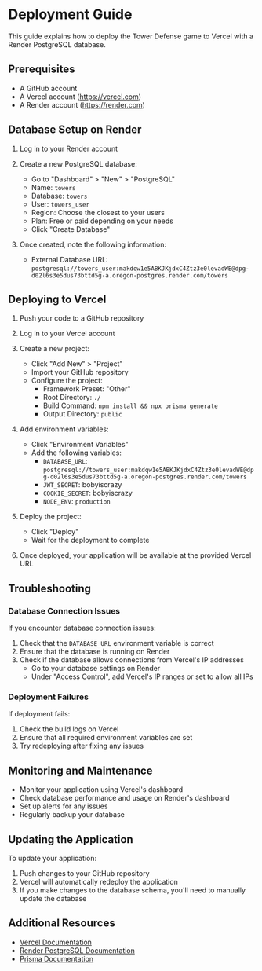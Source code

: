# Deployment Guide

This guide explains how to deploy the Tower Defense game to Vercel with a Render PostgreSQL database.

## Prerequisites

- A GitHub account
- A Vercel account (https://vercel.com)
- A Render account (https://render.com)

## Database Setup on Render

1. Log in to your Render account
2. Create a new PostgreSQL database:
   - Go to "Dashboard" > "New" > "PostgreSQL"
   - Name: `towers`
   - Database: `towers`
   - User: `towers_user`
   - Region: Choose the closest to your users
   - Plan: Free or paid depending on your needs
   - Click "Create Database"

3. Once created, note the following information:
   - External Database URL: `postgresql://towers_user:makdqw1e5ABKJKjdxC4Ztz3e0levadWE@dpg-d02l6s3e5dus73bttd5g-a.oregon-postgres.render.com/towers`

## Deploying to Vercel

1. Push your code to a GitHub repository

2. Log in to your Vercel account

3. Create a new project:
   - Click "Add New" > "Project"
   - Import your GitHub repository
   - Configure the project:
     - Framework Preset: "Other"
     - Root Directory: `./`
     - Build Command: `npm install && npx prisma generate`
     - Output Directory: `public`

4. Add environment variables:
   - Click "Environment Variables"
   - Add the following variables:
     - `DATABASE_URL`: `postgresql://towers_user:makdqw1e5ABKJKjdxC4Ztz3e0levadWE@dpg-d02l6s3e5dus73bttd5g-a.oregon-postgres.render.com/towers`
     - `JWT_SECRET`: bobyiscrazy
     - `COOKIE_SECRET`: bobyiscrazy
     - `NODE_ENV`: `production`

5. Deploy the project:
   - Click "Deploy"
   - Wait for the deployment to complete

6. Once deployed, your application will be available at the provided Vercel URL

## Troubleshooting

### Database Connection Issues

If you encounter database connection issues:

1. Check that the `DATABASE_URL` environment variable is correct
2. Ensure that the database is running on Render
3. Check if the database allows connections from Vercel's IP addresses
   - Go to your database settings on Render
   - Under "Access Control", add Vercel's IP ranges or set to allow all IPs

### Deployment Failures

If deployment fails:

1. Check the build logs on Vercel
2. Ensure that all required environment variables are set
3. Try redeploying after fixing any issues

## Monitoring and Maintenance

- Monitor your application using Vercel's dashboard
- Check database performance and usage on Render's dashboard
- Set up alerts for any issues
- Regularly backup your database

## Updating the Application

To update your application:

1. Push changes to your GitHub repository
2. Vercel will automatically redeploy the application
3. If you make changes to the database schema, you'll need to manually update the database

## Additional Resources

- [Vercel Documentation](https://vercel.com/docs)
- [Render PostgreSQL Documentation](https://render.com/docs/databases)
- [Prisma Documentation](https://www.prisma.io/docs/)
